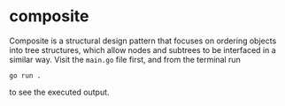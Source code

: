 # composite

Composite is a structural design pattern that focuses on ordering objects
into tree structures, which allow nodes and subtrees to be interfaced in a
similar way. Visit the `main.go` file first, and from the terminal run
```
go run .
```
to see the executed output.
